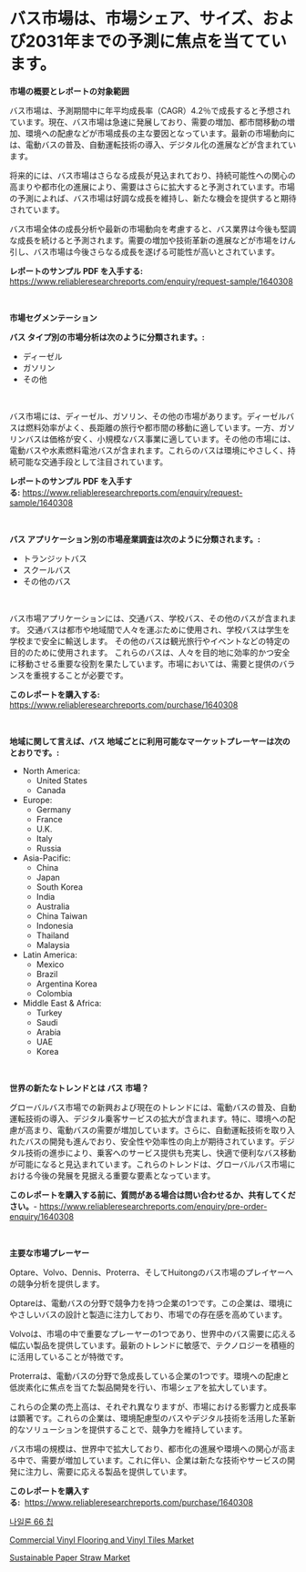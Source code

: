 <p><h1>バス市場は、市場シェア、サイズ、および2031年までの予測に焦点を当てています。</h1></p><p><strong>市場の概要とレポートの対象範囲</strong></p>
<p><p>バス市場は、予測期間中に年平均成長率（CAGR）4.2％で成長すると予想されています。現在、バス市場は急速に発展しており、需要の増加、都市間移動の増加、環境への配慮などが市場成長の主な要因となっています。最新の市場動向には、電動バスの普及、自動運転技術の導入、デジタル化の進展などが含まれています。</p><p>将来的には、バス市場はさらなる成長が見込まれており、持続可能性への関心の高まりや都市化の進展により、需要はさらに拡大すると予測されています。市場の予測によれば、バス市場は好調な成長を維持し、新たな機会を提供すると期待されています。</p><p>バス市場全体の成長分析や最新の市場動向を考慮すると、バス業界は今後も堅調な成長を続けると予測されます。需要の増加や技術革新の進展などが市場をけん引し、バス市場は今後さらなる成長を遂げる可能性が高いとされています。</p></p>
<p><strong>レポートのサンプル PDF を入手する:</strong> <a href="https://www.reliableresearchreports.com/enquiry/request-sample/1640308">https://www.reliableresearchreports.com/enquiry/request-sample/1640308</a></p>
<p>&nbsp;</p>
<p><strong>市場セグメンテーション</strong></p>
<p><strong>バス タイプ別の市場分析は次のように分類されます。:</strong></p>
<p><ul><li>ディーゼル</li><li>ガソリン</li><li>その他</li></ul></p>
<p>&nbsp;</p>
<p><p>バス市場には、ディーゼル、ガソリン、その他の市場があります。ディーゼルバスは燃料効率がよく、長距離の旅行や都市間の移動に適しています。一方、ガソリンバスは価格が安く、小規模なバス事業に適しています。その他の市場には、電動バスや水素燃料電池バスが含まれます。これらのバスは環境にやさしく、持続可能な交通手段として注目されています。</p></p>
<p><strong>レポートのサンプル PDF を入手する:</strong>&nbsp;<a href="https://www.reliableresearchreports.com/enquiry/request-sample/1640308">https://www.reliableresearchreports.com/enquiry/request-sample/1640308</a></p>
<p>&nbsp;</p>
<p><strong> バス アプリケーション別の市場産業調査は次のように分類されます。:</strong></p>
<p><ul><li>トランジットバス</li><li>スクールバス</li><li>その他のバス</li></ul></p>
<p>&nbsp;</p>
<p><p>バス市場アプリケーションには、交通バス、学校バス、その他のバスが含まれます。 交通バスは都市や地域間で人々を運ぶために使用され、学校バスは学生を学校まで安全に輸送します。 その他のバスは観光旅行やイベントなどの特定の目的のために使用されます。 これらのバスは、人々を目的地に効率的かつ安全に移動させる重要な役割を果たしています。市場においては、需要と提供のバランスを重視することが必要です。</p></p>
<p><strong>このレポートを購入する:</strong>&nbsp; <a href="https://www.reliableresearchreports.com/purchase/1640308">https://www.reliableresearchreports.com/purchase/1640308</a></p>
<p>&nbsp;</p>
<p><strong>地域に関して言えば、バス 地域ごとに利用可能なマーケットプレーヤーは次のとおりです。:</strong></p>
<p><ul>
    <li>
        North America:
        <ul>
            <li>United States</li>
            <li>Canada</li>
        </ul>
    </li>
    <li>
        Europe:
        <ul>
            <li>Germany</li>
            <li>France</li>
            <li>U.K.</li>
            <li>Italy</li>
            <li>Russia</li>
        </ul>
    </li>
    <li>
        Asia-Pacific:
        <ul>
            <li>China</li>
            <li>Japan</li>
            <li>South Korea</li>
            <li>India</li>
            <li>Australia</li>
            <li>China Taiwan</li>
            <li>Indonesia</li>
            <li>Thailand</li>
            <li>Malaysia</li>
        </ul>
    </li>
    <li>
        Latin America:
        <ul>
            <li>Mexico</li>
            <li>Brazil</li>
            <li>Argentina Korea</li>
            <li>Colombia</li>
        </ul>
    </li>
    <li>
        Middle East & Africa:
        <ul>
            <li>Turkey</li>
            <li>Saudi</li>
            <li>Arabia</li>
            <li>UAE</li>
            <li>Korea</li>
        </ul>
    </li>
    </ul></p>
<p>&nbsp;</p>
<p><strong>世界の新たなトレンドとは バス 市場？</strong></p>
<p><p>グローバルバス市場での新興および現在のトレンドには、電動バスの普及、自動運転技術の導入、デジタル乗客サービスの拡大が含まれます。特に、環境への配慮が高まり、電動バスの需要が増加しています。さらに、自動運転技術を取り入れたバスの開発も進んでおり、安全性や効率性の向上が期待されています。デジタル技術の進歩により、乗客へのサービス提供も充実し、快適で便利なバス移動が可能になると見込まれています。これらのトレンドは、グローバルバス市場における今後の発展を見据える重要な要素となっています。</p></p>
<p><strong>このレポートを購入する前に、質問がある場合は問い合わせるか、共有してください。</strong>- <a href="https://www.reliableresearchreports.com/enquiry/pre-order-enquiry/1640308">https://www.reliableresearchreports.com/enquiry/pre-order-enquiry/1640308</a></p>
<p>&nbsp;</p>
<p><strong>主要な市場プレーヤー</strong></p>
<p><p>Optare、Volvo、Dennis、Proterra、そしてHuitongのバス市場のプレイヤーへの競争分析を提供します。 </p><p>Optareは、電動バスの分野で競争力を持つ企業の1つです。この企業は、環境にやさしいバスの設計と製造に注力しており、市場での存在感を高めています。 </p><p>Volvoは、市場の中で重要なプレーヤーの1つであり、世界中のバス需要に応える幅広い製品を提供しています。最新のトレンドに敏感で、テクノロジーを積極的に活用していることが特徴です。 </p><p>Proterraは、電動バスの分野で急成長している企業の1つです。環境への配慮と低炭素化に焦点を当てた製品開発を行い、市場シェアを拡大しています。 </p><p>これらの企業の売上高は、それぞれ異なりますが、市場における影響力と成長率は顕著です。これらの企業は、環境配慮型のバスやデジタル技術を活用した革新的なソリューションを提供することで、競争力を維持しています。 </p><p>バス市場の規模は、世界中で拡大しており、都市化の進展や環境への関心が高まる中で、需要が増加しています。これに伴い、企業は新たな技術やサービスの開発に注力し、需要に応える製品を提供しています。</p></p>
<p><strong>このレポートを購入する:</strong>&nbsp;&nbsp;<a href="https://www.reliableresearchreports.com/purchase/1640308">https://www.reliableresearchreports.com/purchase/1640308</a></p>
<p><p><a href="https://medium.com/@bereniceroberts1978/%EB%82%98%EC%9D%BC%EB%A1%A0-66-%EC%B9%A9-%EC%8B%9C%EC%9E%A5%EC%9D%98-%EC%B8%A1%EC%A0%95%EC%B9%98-%ED%95%B4%EB%8F%85-%EC%8B%9C%EC%9E%A5-%EC%A0%90%EC%9C%A0%EC%9C%A8-%ED%8A%B8%EB%A0%8C%EB%93%9C-%EB%B0%8F-%EC%84%B1%EC%9E%A5-%ED%8C%A8%ED%84%B4-0dd98e2c905c">나일론 66 칩</a></p><p><a href="https://github.com/Paul14Anderson63/Market-Research-Report-List-3/blob/main/commercial-vinyl-flooring-and-vinyl-tiles-market.md">Commercial Vinyl Flooring and Vinyl Tiles Market</a></p><p><a href="https://github.com/mabutironaldo/Market-Research-Report-List-3/blob/main/sustainable-paper-straw-market.md">Sustainable Paper Straw Market</a></p></p>